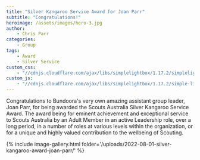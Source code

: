 ```yaml
---
title: "Silver Kangaroo Service Award for Joan Parr"
subtitle: "Congratulations!"
heroimage: /assets/images/hero-3.jpg
author:
    - Chris Parr
categories:
    - Group
tags:
    - Award
    - Silver Service
custom_css:
    - "//cdnjs.cloudflare.com/ajax/libs/simplelightbox/1.17.2/simplelightbox.min.css"
custom_js:
    - "//cdnjs.cloudflare.com/ajax/libs/simplelightbox/1.17.2/simple-lightbox.min.js"
---
```


Congratulations to Bundoora's very own amazing assistant group leader, Joan Parr, for being awarded the Scouts Australia Silver Kangaroo Service Award. The award being for eminent achievement and exceptional service to Scouts Australia by an Adult Member in an active Leadership role, over a long period, in a number of roles at various levels within the organization, or for a unique and highly valued contribution to the wellbeing of Scouting.

{% include image-gallery.html folder='/uploads/2022-08-01-silver-kangaroo-award-joan-parr/' %}
